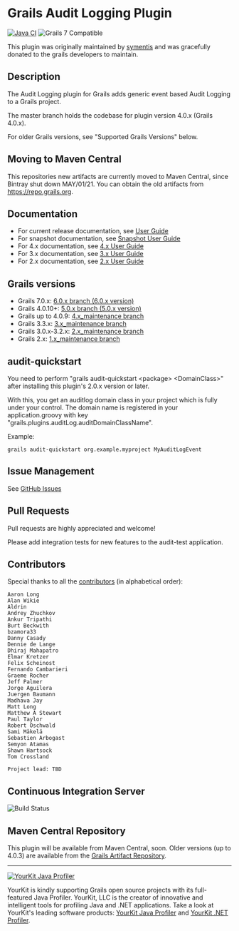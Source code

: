 Grails Audit Logging Plugin
===
[![Java CI](https://github.com/grails/grails-core/actions/workflows/gradle.yml/badge.svg?event=push)](https://github.com/grails/grails-core/actions/workflows/gradle.yml)
![Grails 7 Compatible](https://img.shields.io/badge/Compatible-brightGreen?label=Grails%207&labelColor=grey)

This plugin was originally maintained by [symentis](https://github.com/symentis) and was gracefully donated to the grails developers to maintain.

## Description

The Audit Logging plugin for Grails adds generic event based Audit Logging to a Grails project.

The master branch holds the codebase for plugin version 4.0.x (Grails 4.0.x).

For older Grails versions, see "Supported Grails Versions" below.

## Moving to Maven Central
This repositories new artifacts are currently moved to Maven Central, since Bintray shut down MAY/01/21. You can obtain the old artifacts from https://repo.grails.org.

## Documentation
 * For current release documentation, see [User Guide](https://gpc.github.io/grails-audit-logging-plugin/latest/plugin.html)
 * For snapshot documentation, see [Snapshot User Guide](https://gpc.github.io/grails-audit-logging-plugin/snapshot/plugin.html)
 * For 4.x documentation, see [4.x User Guide](https://gpc.github.io/grails-audit-logging-plugin/4.0.x/plugin.html)
 * For 3.x documentation, see [3.x User Guide](https://gpc.github.io/grails-audit-logging-plugin/3.0.x/plugin.html)
 * For 2.x documentation, see [2.x User Guide](https://gpc.github.io/grails-audit-logging-plugin/2.0.x/plugin.html)

## Grails versions
 * Grails 7.0.x: [6.0.x branch (6.0.x version)](https://github.com/gpc/grails-audit-logging-plugin/tree/6.0.x)
 * Grails 4.0.10+: [5.0.x branch (5.0.x version)](https://github.com/gpc/grails-audit-logging-plugin/tree/5.0.x) 
 * Grails up to 4.0.9: [4.x_maintenance branch](https://github.com/gpc/grails-audit-logging-plugin/tree/4.x_maintenance)
 * Grails 3.3.x: [3.x_maintenance branch](https://github.com/gpc/grails-audit-logging-plugin/tree/3.x_maintenance)
 * Grails 3.0.x-3.2.x: [2.x_maintenance branch](https://github.com/gpc/grails-audit-logging-plugin/tree/2.x_maintenance)
 * Grails 2.x: [1.x_maintenance branch](https://github.com/gpc/grails-audit-logging-plugin/tree/1.x_maintenance)

## audit-quickstart
You need to perform "grails audit-quickstart \<package\> \<DomainClass\>" after installing this plugin's 2.0.x version or later.

With this, you get an auditlog domain class in your project which is fully under your control.
The domain name is registered in your application.groovy with key "grails.plugins.auditLog.auditDomainClassName".

Example:

```
grails audit-quickstart org.example.myproject MyAuditLogEvent
```

## Issue Management

See [GitHub Issues](https://github.com/gpc/grails-audit-logging-plugin/issues "Issues")

## Pull Requests
Pull requests are highly appreciated and welcome!

Please add integration tests for new features to the audit-test application.

## Contributors
Special thanks to all the <a href="https://github.com/gpc/grails-audit-logging-plugin/graphs/contributors">contributors</a> (in alphabetical order):

	Aaron Long
    Alan Wikie
	Aldrin
	Andrey Zhuchkov
	Ankur Tripathi
	Burt Beckwith
	bzamora33
	Danny Casady
	Dennie de Lange
	Dhiraj Mahapatro
	Elmar Kretzer
    Felix Scheinost
	Fernando Cambarieri
	Graeme Rocher
	Jeff Palmer
	Jorge Aguilera
	Juergen Baumann
	Madhava Jay
    Matt Long
	Matthew A Stewart
	Paul Taylor
    Robert Oschwald
	Sami Mäkelä
	Sebastien Arbogast
	Semyon Atamas
	Shawn Hartsock
	Tom Crossland

	Project lead: TBD


## Continuous Integration Server
![Build Status](https://github.com/gpc/grails-audit-logging-plugin/actions/workflows/ci.yaml/badge.svg?branch=master)

## Maven Central Repository
This plugin will be available from Maven Central, soon. Older versions (up to 4.0.3) are available from the [Grails Artifact Repository](https://repo.grails.org/ui/).
***

<a href="https://www.yourkit.com/java/profiler/index.jsp"><img src="https://www.yourkit.com/images/yklogo.png" alt="YourKit Java Profiler"/></a>

YourKit is kindly supporting Grails open source projects with its full-featured Java Profiler.
YourKit, LLC is the creator of innovative and intelligent tools for profiling
Java and .NET applications. Take a look at YourKit's leading software products:
[YourKit Java Profiler](http://www.yourkit.com/java/profiler/index.jsp) and
[YourKit .NET Profiler](http://www.yourkit.com/.net/profiler/index.jsp).





